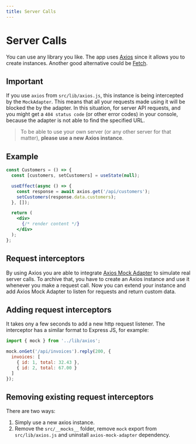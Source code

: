 ```yaml
---
title: Server Calls
---
```


# Server Calls

You can use any library you like. The app uses [Axios](https://github.com/axios/axios) since it
allows you to create instances. Another good alternative could
be [Fetch](https://developer.mozilla.org/en-US/docs/Web/API/Fetch_API).

## Important

If you use `axios` from `src/lib/axios.js`, this instance is being intercepted by the `MockAdapter`.
This means that all your requests made using it will be blocked the by the adapter. In this
situation, for server API requests, and you might get a `404 status code` (or other error codes) in
your console, because the adapter is not able to find the specified URL.

> To be able to use your own server (or any other server for that matter), **please use a new Axios instance**.

## Example

```jsx
const Customers = () => {
  const [customers, setCustomers] = useState(null);

  useEffect(async () => {
    const response = await axios.get('/api/customers');
    setCustomers(response.data.customers);
  }, []);

  return (
    <div>
      {/* render content */}
    </div>
  );
};
```

## Request interceptors

By using Axios you are able to
integrate [Axios Mock Adapter](https://github.com/ctimmerm/axios-mock-adapter) to simulate real
server calls. To archive that, you have to create an Axios instance and use it whenever you make a
request call. Now you can extend your instance and add Axios Mock Adapter to listen for requests and
return custom data.

## Adding request interceptors

It takes ony a few seconds to add a new http request listener. The interceptor has a similar format
to Express JS, for example:

```js
import { mock } from '../lib/axios';

mock.onGet('/api/invoices').reply(200, {
  invoices: [
    { id: 1, total: 32.43 },
    { id: 2, total: 67.00 }
  ]
});
```

## Removing existing request interceptors

There are two ways:

1. Simply use a new axios instance.
2. Remove the `src/__mocks__` folder, remove `mock` export from `src/lib/axios.js` and
   uninstall `axios-mock-adapter`
   dependency.
